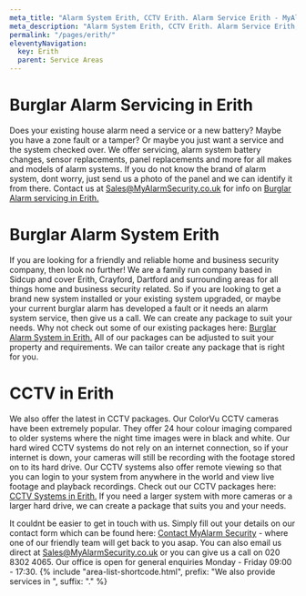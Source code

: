 ```yaml
---
meta_title: "Alarm System Erith, CCTV Erith. Alarm Service Erith - MyAlarm Security"
meta_description: "Alarm System Erith, CCTV Erith. Alarm Service Erith, Alarm Battery Replacement Erith, Home Alarm System Erith. Home Security System Erith. Tel 020 8302 4065"
permalink: "/pages/erith/"
eleventyNavigation:
  key: Erith
  parent: Service Areas
---
```


# Burglar Alarm Servicing in Erith 

Does your existing house alarm need a service or a new battery? Maybe you have a zone fault or a tamper? Or maybe you just want a service and the system checked over. We offer servicing, alarm system battery changes, sensor replacements, panel replacements and more for all makes and models of alarm systems. If you do not know the brand of alarm system, dont worry, just send us a photo of the panel and we can identify it from there. Contact us at <Sales@MyAlarmSecurity.co.uk> for info on [Burglar Alarm servicing in Erith.](/categories/servicing-and-repairs/)

# Burglar Alarm System Erith 

If you are looking for a friendly and reliable home and business security company, then look no further! We are a family run company based in Sidcup and cover Erith, Crayford, Dartford and surrounding areas for all things home and business security related. So if you are looking to get a brand new system installed or your existing system upgraded, or maybe your current burglar alarm has developed a fault or it needs an alarm system service, then give us a call. We can create any package to suit your needs. Why not check out some of our existing packages here: [Burglar Alarm System in Erith.](/categories/burglar-alarms/) All of our packages can be adjusted to suit your property and requirements. We can tailor create any package that is right for you.

# CCTV in Erith 

We also offer the latest in CCTV packages. Our ColorVu CCTV cameras have been extremely popular. They offer 24 hour colour imaging compared to older systems where the night time images were in black and white. Our hard wired CCTV systems do not rely on an internet connection, so if your internet is down, your cameras will still be recording with the footage stored on to its hard drive. Our CCTV systems also offer remote viewing so that you can login to your system from anywhere in the world and view live footage and playback recordings. Check out our CCTV packages here: [CCTV Systems in Erith.](/categories/cctv/) If you need a larger system with more cameras or a larger hard drive, we can create a package that suits you and your needs.

It couldnt be easier to get in touch with us. Simply fill out your details on our contact form which can be found here: [Contact MyAlarm Security](/contact/) - where one of our friendly team will get back to you asap. You can also email us direct at Sales@MyAlarmSecurity.co.uk or you can give us a call on 020 8302 4065. Our office is open for general enquiries Monday - Friday 09:00 - 17:30.
{% include "area-list-shortcode.html", prefix: "We also provide services in ", suffix: "." %}
